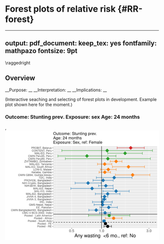 
# Forest plots of relative risk {#RR-forest}

---
output:
  pdf_document:
    keep_tex: yes
fontfamily: mathpazo
fontsize: 9pt
---

\raggedright

## Overview

__Purpose: __
__Interpretation: __
__Implications: __


(Interactive seaching and selecting of forest plots in development. Example plot shown here for the moment.)





<!-- ** [Coming soon] Will fill in with all primary forest plots - right now this page is empty due to the file size/difficuty publishing all the plots ** -->


<!-- Group plots by exposure -->

<!-- ```{r  echo=FALSE, results='asis'} -->

<!--   #  df <- d #%>% filter() -->
<!--   # #Dynamic title -->
<!--   # cat(paste0("#### Outcome: ",df$outcome_variable[1]," Exposure: ", df$intervention_variable[1], " Age: ",  df$agecat[1])) -->

<!-- ``` -->



### Outcome: Stunting prev. Exposure: sex Age: 24 months 
,<img src="09-RR-forest-plots_files/figure-html/unnamed-chunk-1-1.png" width="672" />


